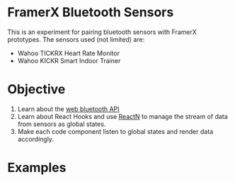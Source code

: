 # FramerX Bluetooth Sensors

This is an experiment for pairing bluetooth sensors with FramerX prototypes. The sensors used (not limited) are:

- Wahoo TICKRX Heart Rate Monitor
- Wahoo KICKR Smart Indoor Trainer

# Objective

1. Learn about the [web bluetooth API](https://webbluetoothcg.github.io/web-bluetooth/)
3. Learn about React Hooks and use [ReactN](https://github.com/CharlesStover/reactn) to manage the stream of data from sensors as global states.
4. Make each code component listen to global states and render data accordingly.

# Examples
<blockquote class="imgur-embed-pub" lang="en" data-id="a/j7NEjbm" data-context="false" ><a href="//imgur.com/a/j7NEjbm"></a></blockquote><script async src="//s.imgur.com/min/embed.js" charset="utf-8"></script>

